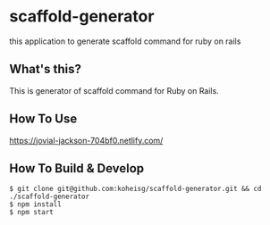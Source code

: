 # scaffold-generator
this application to generate scaffold command for ruby on rails

## What's this?

This is generator of scaffold command for Ruby on Rails.

## How To Use

https://jovial-jackson-704bf0.netlify.com/

## How To Build & Develop

```
$ git clone git@github.com:koheisg/scaffold-generator.git && cd ./scaffold-generator
$ npm install
$ npm start
```
